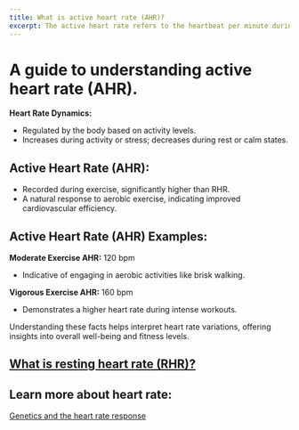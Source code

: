 ```yaml
---
title: What is active heart rate (AHR)?
excerpt: The active heart rate refers to the heartbeat per minute during physical exercise. Understanding both your resting and active heart rates serves as an initial assessment of your heart health. 
---
```


# A guide to understanding active heart rate (AHR).

**Heart Rate Dynamics:**
  - Regulated by the body based on activity levels.
  - Increases during activity or stress; decreases during rest or calm states.

## Active Heart Rate (AHR):
  - Recorded during exercise, significantly higher than RHR.
  - A natural response to aerobic exercise, indicating improved cardiovascular efficiency.


## Active Heart Rate (AHR) Examples:

**Moderate Exercise AHR:** 120 bpm
  - Indicative of engaging in aerobic activities like brisk walking.

**Vigorous Exercise AHR:** 160 bpm
  - Demonstrates a higher heart rate during intense workouts.

Understanding these facts helps interpret heart rate variations, offering insights into overall well-being and fitness levels.

## [What is resting heart rate (RHR)?](../fitness/resting-heart-rate)

## Learn more about heart rate:
[Genetics and the heart rate response](https://www.ncbi.nlm.nih.gov/pmc/articles/PMC6529381/ "{rel='nofollow'}")


